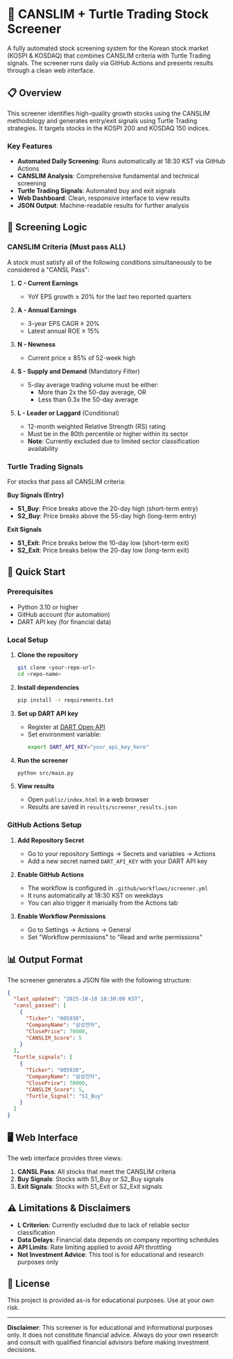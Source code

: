 # 🐢 CANSLIM + Turtle Trading Stock Screener

A fully automated stock screening system for the Korean stock market (KOSPI & KOSDAQ) that combines CANSLIM criteria with Turtle Trading signals. The screener runs daily via GitHub Actions and presents results through a clean web interface.

## 📋 Overview

This screener identifies high-quality growth stocks using the CANSLIM methodology and generates entry/exit signals using Turtle Trading strategies. It targets stocks in the KOSPI 200 and KOSDAQ 150 indices.

### Key Features

- **Automated Daily Screening**: Runs automatically at 18:30 KST via GitHub Actions
- **CANSLIM Analysis**: Comprehensive fundamental and technical screening
- **Turtle Trading Signals**: Automated buy and exit signals
- **Web Dashboard**: Clean, responsive interface to view results
- **JSON Output**: Machine-readable results for further analysis

## 🎯 Screening Logic

### CANSLIM Criteria (Must pass ALL)

A stock must satisfy all of the following conditions simultaneously to be considered a "CANSL Pass":

1. **C - Current Earnings**
   - YoY EPS growth ≥ 20% for the last two reported quarters

2. **A - Annual Earnings**
   - 3-year EPS CAGR ≥ 20%
   - Latest annual ROE ≥ 15%

3. **N - Newness**
   - Current price ≥ 85% of 52-week high

4. **S - Supply and Demand** (Mandatory Filter)
   - 5-day average trading volume must be either:
     - More than 2x the 50-day average, OR
     - Less than 0.3x the 50-day average

5. **L - Leader or Laggard** (Conditional)
   - 12-month weighted Relative Strength (RS) rating
   - Must be in the 80th percentile or higher within its sector
   - **Note**: Currently excluded due to limited sector classification availability

### Turtle Trading Signals

For stocks that pass all CANSLIM criteria:

**Buy Signals (Entry)**
- **S1_Buy**: Price breaks above the 20-day high (short-term entry)
- **S2_Buy**: Price breaks above the 55-day high (long-term entry)

**Exit Signals**
- **S1_Exit**: Price breaks below the 10-day low (short-term exit)
- **S2_Exit**: Price breaks below the 20-day low (long-term exit)

## 🚀 Quick Start

### Prerequisites

- Python 3.10 or higher
- GitHub account (for automation)
- DART API key (for financial data)

### Local Setup

1. **Clone the repository**
   ```bash
   git clone <your-repo-url>
   cd <repo-name>
   ```

2. **Install dependencies**
   ```bash
   pip install -r requirements.txt
   ```

3. **Set up DART API key**
   - Register at [DART Open API](https://opendart.fss.or.kr/)
   - Set environment variable:
     ```bash
     export DART_API_KEY="your_api_key_here"
     ```

4. **Run the screener**
   ```bash
   python src/main.py
   ```

5. **View results**
   - Open `public/index.html` in a web browser
   - Results are saved in `results/screener_results.json`

### GitHub Actions Setup

1. **Add Repository Secret**
   - Go to your repository Settings → Secrets and variables → Actions
   - Add a new secret named `DART_API_KEY` with your DART API key

2. **Enable GitHub Actions**
   - The workflow is configured in `.github/workflows/screener.yml`
   - It runs automatically at 18:30 KST on weekdays
   - You can also trigger it manually from the Actions tab

3. **Enable Workflow Permissions**
   - Go to Settings → Actions → General
   - Set "Workflow permissions" to "Read and write permissions"

## 📊 Output Format

The screener generates a JSON file with the following structure:

```json
{
  "last_updated": "2025-10-10 18:30:00 KST",
  "cansl_passed": [
    {
      "Ticker": "005930",
      "CompanyName": "삼성전자",
      "ClosePrice": 70000,
      "CANSLIM_Score": 5
    }
  ],
  "turtle_signals": [
    {
      "Ticker": "005930",
      "CompanyName": "삼성전자",
      "ClosePrice": 70000,
      "CANSLIM_Score": 5,
      "Turtle_Signal": "S1_Buy"
    }
  ]
}
```

## 🖥️ Web Interface

The web interface provides three views:

1. **CANSL Pass**: All stocks that meet the CANSLIM criteria
2. **Buy Signals**: Stocks with S1_Buy or S2_Buy signals
3. **Exit Signals**: Stocks with S1_Exit or S2_Exit signals

## ⚠️ Limitations & Disclaimers

- **L Criterion**: Currently excluded due to lack of reliable sector classification
- **Data Delays**: Financial data depends on company reporting schedules
- **API Limits**: Rate limiting applied to avoid API throttling
- **Not Investment Advice**: This tool is for educational and research purposes only

## 📝 License

This project is provided as-is for educational purposes. Use at your own risk.

---

**Disclaimer**: This screener is for educational and informational purposes only. It does not constitute financial advice. Always do your own research and consult with qualified financial advisors before making investment decisions.